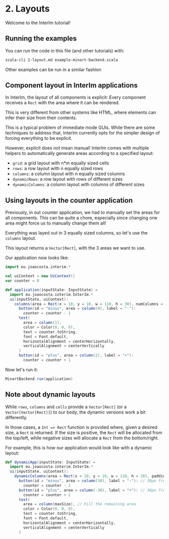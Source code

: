 # 2. Layouts

Welcome to the InterIm tutorial!

## Running the examples

You can run the code in this file (and other tutorials) with:

```bash
scala-cli 2-layout.md example-minart-backend.scala
```

Other examples can be run in a similar fashion

## Component layout in InterIm applications

In InterIm, the layout of all components is explicit: Every component receives a `Rect` with the area where it can be
rendered.

This is very different from other systems like HTML, where elements can infer their size from their contents.

This is a typical problem of immediate mode GUIs. While there are some techniques to address that, InterIm
currently opts for the simpler design of forcing everything to be explicit.

However, explicit does not mean manual! InterIm comes with multiple helpers to automatically generate areas according
to a specified layout:
- `grid`: a grid layout with n*m equally sized cells
- `rows`: a row layout with n equally sized rows
- `columns`: a column layout with n equally sized columns
- `dynamicRows`: a row layout with rows of different sizes
- `dynamicColumns`: a column layout with columns of different sizes

## Using layouts in the counter application

Previously, in out counter application, we had to manually set the areas for all components.
This can be quite a chore, especially since changing one area might force us to manually change them all!

Everything was layed out in 3 equally sized columns, so let's use the `columns` layout.

This layout returns a `Vector[Rect]`, with the 3 areas we want to use.

Our application now looks like:

```scala
import eu.joaocosta.interim.*

val uiContext = new UiContext()
var counter = 0

def application(inputState: InputState) =
  import eu.joaocosta.interim.InterIm.*
  ui(inputState, uiContext):
    columns(area = Rect(x = 10, y = 10, w = 110, h = 30), numColumns = 3, padding = 10): column =>
      button(id = "minus", area = column(0), label = "-"):
        counter = counter - 1
      text(
        area = column(1),
        color = Color(0, 0, 0),
        text = counter.toString,
        font = Font.default,
        horizontalAlignment = centerHorizontally,
        verticalAlignment = centerVertically
      )
      button(id = "plus", area = column(2), label = "+"):
        counter = counter + 1
```

Now let's run it:

```scala
MinartBackend.run(application)
```

## Note about dynamic layouts

While `rows`, `columns` and `cells` provide a `Vector[Rect]` (or a `Vector[Vector[Rect]]`) to our body, the dynamic
versions work a bit differently.

In those cases, a `Int => Rect` function is provided where, given a desired size, a `Rect` is returned.
If the size is positive, the `Rect` will be allocated from the top/left, while negative sizes will allocate a `Rect`
from the bottom/right.

For example, this is how our application would look like with a dynamic layout:

```scala
def dynamicApp(inputState: InputState) =
  import eu.joaocosta.interim.InterIm.*
  ui(inputState, uiContext):
    dynamicColumns(area = Rect(x = 10, y = 10, w = 110, h = 30), padding = 10): column =>
      button(id = "minus", area = column(30), label = "-"): // 30px from the left
        counter = counter - 1
      button(id = "plus", area = column(-30), label = "+"): // 30px from the right
        counter = counter + 1
      text(
        area = column(maxSize), // Fill the remaining area
        color = Color(0, 0, 0),
        text = counter.toString,
        font = Font.default,
        horizontalAlignment = centerHorizontally,
        verticalAlignment = centerVertically
      )
```
